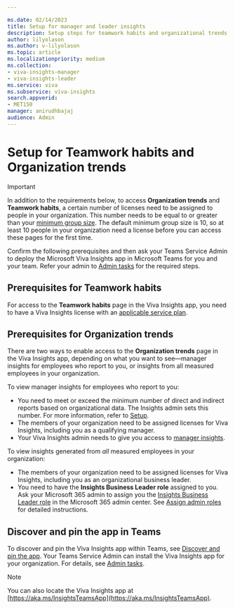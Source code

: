 ```yaml
---

ms.date: 02/14/2023
title: Setup for manager and leader insights
description: Setup steps for teamwork habits and organizational trends the Microsoft Viva Insights app.
author: lilyolason
ms.author: v-lilyolason
ms.topic: article
ms.localizationpriority: medium 
ms.collection: 
- viva-insights-manager
- viva-insights-leader
ms.service: viva 
ms.subservice: viva-insights 
search.appverid: 
- MET150 
manager: anirudhbajaj
audience: Admin
---
```


# Setup for Teamwork habits and Organization trends

>[!Important]
>In addition to the requirements below, to access **Organization trends** and **Teamwork habits**, a certain number of licenses need to be assigned to people in your organization. This number needs to be equal to or greater than your [minimum group size](../../advanced/setup-maint/setup.md#minimum-group-size). The default minimum group size is 10, so at least 10 people in your organization need a license before you can access these pages for the first time.


Confirm the following prerequisites and then ask your Teams Service Admin to deploy the Microsoft Viva Insights app in Microsoft Teams for you and your team. Refer your admin to [Admin tasks](../../personal/teams/reference/viva-teams-app-admin-tasks.md) for the required steps.

## Prerequisites for Teamwork habits

For access to the **Teamwork habits** page in the Viva Insights app, you need to have a Viva Insights license with an [applicable service plan](../../personal/overview/plans-environments.md).

## Prerequisites for Organization trends

There are two ways to enable access to the **Organization trends** page in the Viva Insights app, depending on what you want to see—manager insights for employees who report to you, or insights from all measured employees in your organization.

To view manager insights for employees who report to you:

* You need to meet or exceed the minimum number of direct and indirect reports based on organizational data. The Insights admin sets this number. For more information, refer to [Setup](../../advanced/setup-maint/setup.md#minimum-group-size).
* The members of your organization need to be assigned licenses for Viva Insights, including you as a qualifying manager.
* Your Viva Insights admin needs to give you access to [manager insights](../../advanced/setup-maint/manager-settings.md).

To view insights generated from *all* measured employees in your organization:

* The members of your organization need to be assigned licenses for Viva Insights, including you as an organizational business leader.
* You need to have the **Insights Business Leader role** assigned to you. Ask your Microsoft 365 admin to assign you the [Insights Business Leader role](/azure/active-directory/roles/permissions-reference#insights-business-leader) in the Microsoft 365 admin center. See [Assign admin roles](/microsoft-365/admin/add-users/assign-admin-roles) for detailed instructions.

## Discover and pin the app in Teams

To discover and pin the Viva Insights app within Teams, see [Discover and pin the app](../../personal/teams/viva-teams-app-install.md). Your Teams Service Admin can install the Viva Insights app for your organization. For details, see [Admin tasks](../../personal/teams/viva-teams-app-admin-tasks.md).

>[!Note]
>You can also locate the Viva Insights app at [https://aka.ms/InsightsTeamsApp](https://aka.ms/InsightsTeamsApp).

